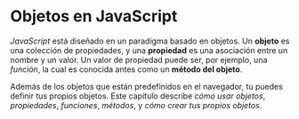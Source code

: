 # Objetos en JavaScript

*JavaScript* está diseñado en un paradigma basado en objetos. Un **objeto** es una colección de propiedades, y una **propiedad** es una asociación entre un nombre y un valor. Un valor de propiedad puede ser, por ejemplo, una *función*, la cual es conocida antes como un **método del objeto**.

Además de los objetos que están predefinidos en el navegador, tu puedes definir tus propios objetos.
Este capítulo describe *cómo usar objetos*, *propiedades*, *funciones*, *métodos*, y *cómo crear tus propios objetos*.
